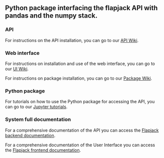 ## Python package interfacing the flapjack API with pandas and the numpy stack.

### API

For instructions on the API installation, you can go to our [API Wiki](https://github.com/SynBioUC/flapjack_api/wiki).

### Web interface

For instructions on installation and use of the web interface, you can go to our [UI Wiki](https://github.com/SynBioUC/flapjack_frontend/wiki).

For instructions on package installation, you can go to our [Package Wiki](https://github.com/SynBioUC/flapjack/wiki/Installation).

### Python package

For tutorials on how to use the Python package for accessing the API, you can go to our [Jupyter tutorials](https://github.com/SynBioUC/flapjack/tree/master/notebooks).

### System full documentation

For a comprehensive documentation of the API you can access the [Flapjack backend documentation](https://github.com/SynBioUC/flapjack_api/blob/gh-pages/Flapjack_doc_backend.pdf).

For a comprehensive documentation of the User Interface you can access the [Flapjack frontend documentation](https://github.com/SynBioUC/flapjack_frontend/blob/gh-pages/Flapjack_doc_frontend.pdf).

